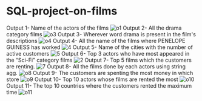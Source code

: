 # SQL-project-on-films

Output 1- Name of the actors of the films
![o1](https://github.com/Arin997/SQL-project-on-films/assets/139127936/fd616618-03ba-4b09-ac9a-1a91b1f23bf4)
Output 2- All the drama category films
![o3](https://github.com/Arin997/SQL-project-on-films/assets/139127936/c4e94fa8-f8cb-4789-bed5-74a40211e9fe)
Output 3- Wherever word drama is present in the film's descriptions
![o4](https://github.com/Arin997/SQL-project-on-films/assets/139127936/94ce755c-7261-4e1b-80b5-94bae3bbc057)
Output 4- All the name of the films where PENELOPE GUINESS has worked
![4](https://github.com/Arin997/SQL-project-on-films/assets/139127936/27b5f5de-8fd9-415a-b100-ba19b5118619)
Output 5- Name of the cities with the number of active customers
![5](https://github.com/Arin997/SQL-project-on-films/assets/139127936/f20918ab-0d9f-44cd-aadb-302dcff53da2)
Output 6- Top 3 actors who have most appeared in the “Sci-Fi” category films
![2](https://github.com/Arin997/SQL-project-on-films/assets/139127936/a79424f3-e5bf-4187-97e8-48e4756927f5)
Output 7- Top 5 films which the customers are renting.
![7](https://github.com/Arin997/SQL-project-on-films/assets/139127936/8ebd088e-1e2c-4f1c-8929-da8b488547ab)
Output 8- All the films done by each actors using string agg.
![o8](https://github.com/Arin997/SQL-project-on-films/assets/139127936/67ee7211-2c4d-40c5-b2a0-1128358ccf8b)
Output 9- The customers are spenting the most money in which store
![o9](https://github.com/Arin997/SQL-project-on-films/assets/139127936/3722d965-da07-4c87-b293-b8d70130845d)
Output 10- Top 10 actors whose films are rented the most
![o10](https://github.com/Arin997/SQL-project-on-films/assets/139127936/fb17835d-0f03-458e-b5c2-f26e1f46a206)
Output 11- The top 10 countries where the customers rented the maximum time
![o11](https://github.com/Arin997/SQL-project-on-films/assets/139127936/facac638-cbaa-49d3-b09c-b282d1c8f0be)
